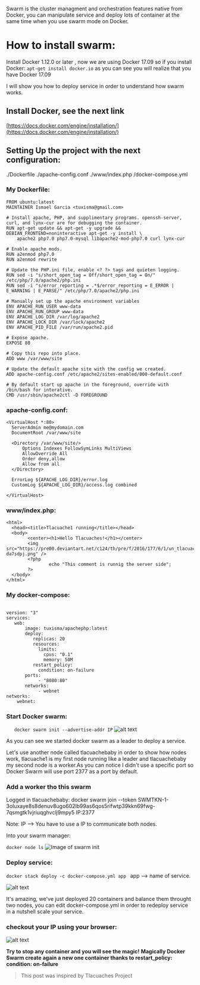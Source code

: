 Swarm is the cluster managment and orchestration features native from Docker, you can manipulate service and deploy lots of container at the same time when you use swarm mode on Docker.  

#  How to install swarm:

Install Docker 1.12.0 or later , now we are using Docker 17.09 so if you install Docker: `apt-get install docker.io` as you can see you will realize that you have Docker 17.09
 
I will show you how to deploy service in order to understand how swarm works. 

## Install Docker, see the next link 
[https://docs.docker.com/engine/installation/](https://docs.docker.com/engine/installation/)


## Setting Up the project with the next configuration:
./Dockerfile
./apache-config.conf
./www/index.php
/docker-compose.yml
### My Dockerfile:

```
FROM ubuntu:latest
MAINTAINER Ismael Garcia <tuxisma@gmail.com>

# Install apache, PHP, and supplimentary programs. openssh-server, curl, and lynx-cur are for debugging the container.
RUN apt-get update && apt-get -y upgrade && DEBIAN_FRONTEND=noninteractive apt-get -y install \
    apache2 php7.0 php7.0-mysql libapache2-mod-php7.0 curl lynx-cur

# Enable apache mods.
RUN a2enmod php7.0
RUN a2enmod rewrite

# Update the PHP.ini file, enable <? ?> tags and quieten logging.
RUN sed -i "s/short_open_tag = Off/short_open_tag = On/" /etc/php/7.0/apache2/php.ini
RUN sed -i "s/error_reporting = .*$/error_reporting = E_ERROR | E_WARNING | E_PARSE/" /etc/php/7.0/apache2/php.ini

# Manually set up the apache environment variables
ENV APACHE_RUN_USER www-data
ENV APACHE_RUN_GROUP www-data
ENV APACHE_LOG_DIR /var/log/apache2
ENV APACHE_LOCK_DIR /var/lock/apache2
ENV APACHE_PID_FILE /var/run/apache2.pid

# Expose apache.
EXPOSE 80

# Copy this repo into place.
ADD www /var/www/site

# Update the default apache site with the config we created.
ADD apache-config.conf /etc/apache2/sites-enabled/000-default.conf

# By default start up apache in the foreground, override with /bin/bash for interative.
CMD /usr/sbin/apache2ctl -D FOREGROUND

```


### apache-config.conf:

```
<VirtualHost *:80>
  ServerAdmin me@mydomain.com
  DocumentRoot /var/www/site

  <Directory /var/www/site/>
      Options Indexes FollowSymLinks MultiViews
      AllowOverride All
      Order deny,allow
      Allow from all
  </Directory>

  ErrorLog ${APACHE_LOG_DIR}/error.log
  CustomLog ${APACHE_LOG_DIR}/access.log combined

</VirtualHost>

```

### www/index.php:

```
<html>
  <head><title>Tlacuache1 running</title></head>
  <body>
        <center><h1>Hello Tlacuaches!</h1></center>
        <img src="https://pre00.deviantart.net/c124/th/pre/f/2016/177/6/1/un_tlacuache_casual_g__by_supercrazyhyena-da7sdpj.png" />
        <?php
                echo "This comment is runnig the server side";
        ?>
  </body>
</html>

```

### My docker-compose:

```

version: "3"
services:
   web:
       image: tuxisma/apachephp:latest
       deploy:
          replicas: 20
          resources:
            limits:
              cpus: "0.1"
              memory: 50M
          restart_policy:
            condition: on-failure
       ports:
            - "8080:80"
       networks:
            - webnet
networks:
    webnet:

 ```

### Start Docker swarm: 
`    docker swarm init --advertise-addr IP
`
![alt text](https://farm5.staticflickr.com/4502/37643740841_138bce687e_b.jpg "docker swarm init")

As you can see we started docker swarm as a leader to deploy a service.

Let's use another node called tlacuachebaby in order to show how nodes work, tlacuache1 is my first node running like a leader and tlacuachebaby my second node is a worker.As you can notice I didn't use a specific port so Docker Swarm will use port 2377 as a port by default. 

### Add a worker tho this swarm 

Logged in tlacuachebaby:
docker swarm join --token SWMTKN-1-3oluxaye8s8denuv8ugo602lb99as6qos5rifwtp39kkn69fwg-7qsmgtk1vjriuqghvclj9mpy5 IP:2377

Note: IP --> You have to use a IP  to communicate both nodes. 

Into your swarm manager:

`
docker node ls
`
![Image of swarm init](https://farm5.staticflickr.com/4478/37659051851_0c9a3a81a9_b.jpg)

### Deploy service:
`docker stack deploy -c docker-compose.yml app
`
app --> name of service.

![alt text](https://farm5.staticflickr.com/4460/37659259391_784441449b_b.jpg "docker swarm")

It's amazing, we've  just deployed 20 containers and balance them throught two nodes, you can edit docker-compose.yml in order to redeploy service in a nutshell scale your service. 

### checkout your IP using your browser:

![alt text](https://farm5.staticflickr.com/4480/37609660866_074bd9b89f.jpg "docker swarm")
 
**Try to stop any container and you will see the magic!**
**Magically Docker Swarm create again a new one container thanks to restart_policy: condition: on-failure**


> This post was inspired by Tlacuaches Project
